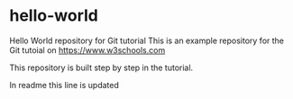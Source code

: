 # hello-world
Hello World repository for Git tutorial
This is an example repository for the Git tutoial on https://www.w3schools.com

This repository is built step by step in the tutorial.



In readme this line is updated